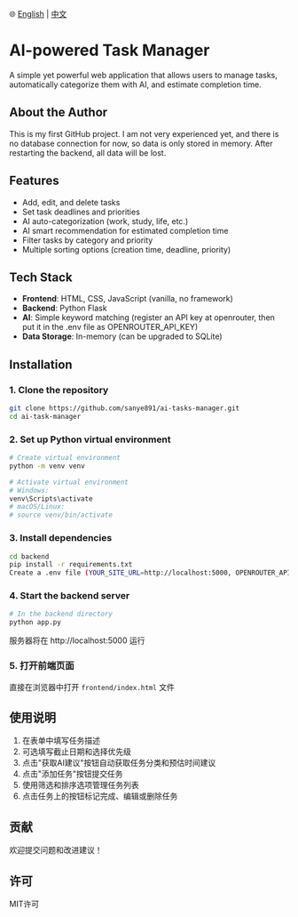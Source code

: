  🌐 [English](README.md) | [中文](README_CN.md)
# AI-powered Task Manager

A simple yet powerful web application that allows users to manage tasks, automatically categorize them with AI, and estimate completion time.

## About the Author
This is my first GitHub project. I am not very experienced yet, and there is no database connection for now, so data is only stored in memory. After restarting the backend, all data will be lost.

## Features

- Add, edit, and delete tasks
- Set task deadlines and priorities
- AI auto-categorization (work, study, life, etc.)
- AI smart recommendation for estimated completion time
- Filter tasks by category and priority
- Multiple sorting options (creation time, deadline, priority)

## Tech Stack

- **Frontend**: HTML, CSS, JavaScript (vanilla, no framework)
- **Backend**: Python Flask
- **AI**: Simple keyword matching (register an API key at openrouter, then put it in the .env file as OPENROUTER_API_KEY)
- **Data Storage**: In-memory (can be upgraded to SQLite)

## Installation

### 1. Clone the repository

```bash
git clone https://github.com/sanye891/ai-tasks-manager.git
cd ai-task-manager
```

### 2. Set up Python virtual environment

```bash
# Create virtual environment
python -m venv venv

# Activate virtual environment
# Windows:
venv\Scripts\activate
# macOS/Linux:
# source venv/bin/activate
```

### 3. Install dependencies

```bash
cd backend
pip install -r requirements.txt
Create a .env file (YOUR_SITE_URL=http://localhost:5000, OPENROUTER_API_KEY)
```

### 4. Start the backend server

```bash
# In the backend directory
python app.py
```

服务器将在 http://localhost:5000 运行

### 5. 打开前端页面

直接在浏览器中打开 `frontend/index.html` 文件



## 使用说明

1. 在表单中填写任务描述
2. 可选填写截止日期和选择优先级
3. 点击"获取AI建议"按钮自动获取任务分类和预估时间建议
4. 点击"添加任务"按钮提交任务
5. 使用筛选和排序选项管理任务列表
6. 点击任务上的按钮标记完成、编辑或删除任务



## 贡献

欢迎提交问题和改进建议！

## 许可

MIT许可 
